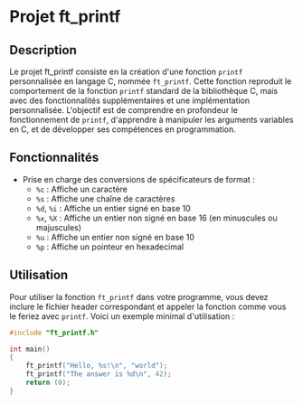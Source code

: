 # Projet ft_printf

## Description

Le projet ft_printf consiste en la création d'une fonction `printf` personnalisée en langage C, nommée `ft_printf`. Cette fonction reproduit le comportement de la fonction `printf` standard de la bibliothèque C, mais avec des fonctionnalités supplémentaires et une implémentation personnalisée. L'objectif est de comprendre en profondeur le fonctionnement de `printf`, d'apprendre à manipuler les arguments variables en C, et de développer ses compétences en programmation.

## Fonctionnalités

- Prise en charge des conversions de spécificateurs de format :
  - `%c` : Affiche un caractère
  - `%s` : Affiche une chaîne de caractères
  - `%d`, `%i` : Affiche un entier signé en base 10
  - `%x`, `%X` : Affiche un entier non signé en base 16 (en minuscules ou majuscules)
  - `%u` : Affiche un entier non signé en base 10
  - `%p` : Affiche un pointeur en hexadecimal

## Utilisation

Pour utiliser la fonction `ft_printf` dans votre programme, vous devez inclure le fichier header correspondant et appeler la fonction comme vous le feriez avec `printf`. Voici un exemple minimal d'utilisation :

```c
#include "ft_printf.h"

int main()
{
    ft_printf("Hello, %s!\n", "world");
    ft_printf("The answer is %d\n", 42);
    return (0);
}
